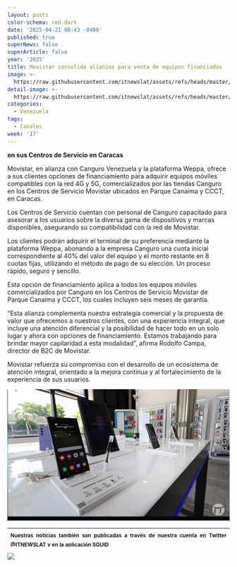 ```yaml
---
layout: posts
color-schema: red-dark
date: '2025-04-21 08:43 -0400'
published: true
superNews: false
superArticle: false
year: '2025'
title: Movistar consolida alianzas para venta de equipos financiados
image: >-
  https://raw.githubusercontent.com/itnewslat/assets/refs/heads/master/img/540x320/Celulares-Mostrador-p.jpg
detail-image: >-
  https://raw.githubusercontent.com/itnewslat/assets/refs/heads/master/img/1024x680/Celulares-Mostrador-g.jpg
categories:
  - Venezuela
tags:
  - Canales
week: '17'
---
```

**en sus Centros de Servicio en Caracas**

Movistar, en alianza con Canguro Venezuela y la plataforma Weppa, ofrece a sus clientes opciones de financiamiento para adquirir equipos móviles compatibles con la red 4G y 5G, comercializados por las tiendas Canguro en los Centros de Servicio Movistar ubicados en Parque Canaima y CCCT, en Caracas.

Los Centros de Servicio cuentan con personal de Canguro capacitado para asesorar a los usuarios sobre la diversa gama de dispositivos y marcas disponibles, asegurando su compatibilidad con la red de Movistar.

Los clientes podrán adquirir el terminal de su preferencia mediante la plataforma Weppa, abonando a la empresa Canguro una cuota inicial correspondiente al 40% del valor del equipo y el monto restante en 8 cuotas fijas, utilizando el método de pago de su elección. Un proceso rápido, seguro y sencillo.

Esta opción de financiamiento aplica a todos los equipos móviles comercializados por Canguro en los Centros de Servicio Movistar de Parque Canaima y CCCT, los cuales incluyen seis meses de garantía.

“Esta alianza complementa nuestra estrategia comercial y la propuesta de valor que ofrecemos a nuestros clientes, con una experiencia integral, que incluye una atención diferencial y la posibilidad de hacer todo en un solo lugar y ahora con opciones de financiamiento. Estamos trabajando para brindar mayor capilaridad a esta modalidad”, afirma Rodolfo Campa, director de B2C de Movistar. 

Movistar refuerza su compromiso con el desarrollo de un ecosistema de atención integral, orientado a la mejora continua y al fortalecimiento de la experiencia de sus usuarios.

![](https://raw.githubusercontent.com/itnewslat/assets/refs/heads/master/img/540x320/Celulares-Mostrador-p.jpg)

<table style="height: 42px;" width="569">
<tbody>
<tr>
<td style="text-align: justify;"><sub><strong>Nuestras noticias también son publicadas a través de nuestra cuenta en Twitter <a href="https://twitter.com/itnewslat?lang=es">@ITNEWSLAT</a> y en la aplicación <a href="https://squidapp.co/en/">SQUID</a></strong></sub></td>
</tr>
</tbody>
</table>

<img src="https://tracker.metricool.com/c3po.jpg?hash=56f88a41e39ab42c063cc51676587a04"/>